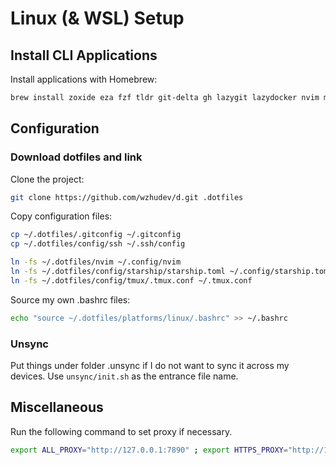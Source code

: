 # Linux (& WSL) Setup

## Install CLI Applications

Install applications with Homebrew:

```bash
brew install zoxide eza fzf tldr git-delta gh lazygit lazydocker nvim mise starship tree cloc neofetch yazi
```

## Configuration

### Download dotfiles and link

Clone the project:

```sh
git clone https://github.com/wzhudev/d.git .dotfiles
```

Copy configuration files:

```sh
cp ~/.dotfiles/.gitconfig ~/.gitconfig
cp ~/.dotfiles/config/ssh ~/.ssh/config

ln -fs ~/.dotfiles/nvim ~/.config/nvim
ln -fs ~/.dotfiles/config/starship/starship.toml ~/.config/starship.toml
ln -fs ~/.dotfiles/config/tmux/.tmux.conf ~/.tmux.conf
```

Source my own .bashrc files:

```sh
echo "source ~/.dotfiles/platforms/linux/.bashrc" >> ~/.bashrc
```

### Unsync

Put things under folder .unsync if I do not want to sync it across my devices. Use `unsync/init.sh` as the entrance file name.

## Miscellaneous

Run the following command to set proxy if necessary.

```sh
export ALL_PROXY="http://127.0.0.1:7890" ; export HTTPS_PROXY="http://127.0.0.1:7890" ; export HTTP_PROXY="http://127.0.0.1:7890"
```
